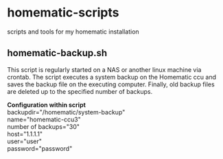 # homematic-scripts
scripts and tools for my homematic installation

## homematic-backup.sh
This script is regularly started on a NAS or another linux machine via crontab. The script executes a system backup on the Homematic ccu and saves the backup file on the executing computer. Finally, old backup files are deleted up to the specified number of backups.

**Configuration within script**  
    backupdir="/homematic/system-backup"   
    name="homematic-ccu3"  
    number of backups="30"  
    host="1.1.1.1"  
    user="user"  
    password="password"  
